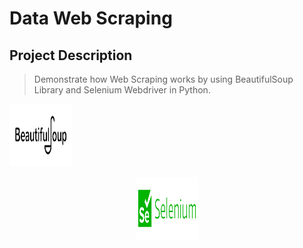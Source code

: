# Data Web Scraping

## Project Description
> Demonstrate how Web Scraping works by using BeautifulSoup Library and Selenium Webdriver in Python.

<p align="left">
<img src="https://github.com/sCent02/DataWebScraping/blob/main/asset/img/course-1212-bs.jpg" width="100" height="100 border="10"/>
</p>

<p align="center">
<img src="https://github.com/sCent02/DataWebScraping/blob/main/asset/img/Selenium.jpeg" width="100" height="100 border="10"/>
</p>

